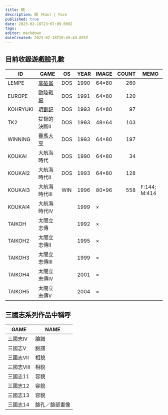 ```yaml
---
title: 顏
description: 顔 (Kao) | Face
published: true
date: 2023-02-18T23:07:09.099Z
tags: 
editor: markdown
dateCreated: 2023-02-18T20:49:49.855Z
---
```


## 目前收錄遊戲臉孔數

|    ID    |            GAME            | OS  | YEAR | IMAGE | COUNT |     MEMO     |
| -------- | -------------------------- | --- | ---- | ----- | ----: | ------------ |
| LEMPE    | [拿破崙](/遊戲/拿破崙)                     | DOS | 1990 | 64×80 |   260 |              |
| EUROPE   | [歐陸戰線](/遊戲/歐陸戰線) | DOS | 1991 | 64×80 |   120 |              |
| KOHRYUKI | [項劉記](/遊戲/項劉記)                     | DOS | 1993 | 64×80 |    97 |              |
| TK2      | 提督的決斷II               | DOS | 1993 | 48×64 |   103 |              |
| WINNING  | [賽馬大亨](/遊戲/賽馬大亨)                   | DOS | 1993 | 64×80 |   197 |              |
| KOUKAI   | 大航海時代                 | DOS | 1990 | 64×80 |    34 |              |
| KOUKAI2  | 大航海時代II               | DOS | 1993 | 64×80 |   128 |              |
| KOUKAI3  | 大航海時代III              | WIN | 1996 | 80×96 |   558 | F:144; M:414 |
| KOUKAI4  | 大航海時代IV               |     | 1999 | ×     |       |              |
| TAIKOH   | 太閤立志傳                 |     | 1992 | ×     |       |              |
| TAIKOH2  | 太閤立志傳II               |     | 1995 | ×     |       |              |
| TAIKOH3  | 太閤立志傳III              |     | 1999 | ×     |       |              |
| TAIKOH4  | 太閤立志傳IV               |     | 2001 | ×     |       |              |
| TAIKOH5  | 太閤立志傳V                |     | 2004 | ×     |       |              |

## 三國志系列作品中稱呼

|    GAME    |      NAME      |
| ---------- | -------------- |
| 三國志IV   | 臉譜           |
| 三國志V    | 臉譜           |
| 三國志VII  | 相貌           |
| 三國志VIII | 相貌           |
| 三國志11   | 容貌           |
| 三國志12   | 容貌           |
| 三國志13   | 容貌           |
| 三國志14   | 臉孔／臉部畫像 |
